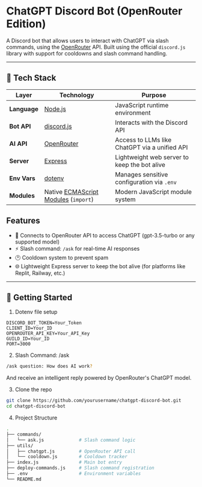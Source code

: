# ChatGPT Discord Bot (OpenRouter Edition)

A Discord bot that allows users to interact with ChatGPT via slash commands, using the [OpenRouter](https://openrouter.ai) API. Built using the official `discord.js` library with support for cooldowns and slash command handling.

---

## 🧰 Tech Stack

| Layer        | Technology                                                              | Purpose                                       |
| ------------ | ----------------------------------------------------------------------- | --------------------------------------------- |
| **Language** | [Node.js](https://nodejs.org)                                           | JavaScript runtime environment                |
| **Bot API**  | [discord.js](https://discord.js.org)                                    | Interacts with the Discord API                |
| **AI API**   | [OpenRouter](https://openrouter.ai)                                     | Access to LLMs like ChatGPT via a unified API |
| **Server**   | [Express](https://expressjs.com)                                        | Lightweight web server to keep the bot alive  |
| **Env Vars** | [dotenv](https://github.com/motdotla/dotenv)                            | Manages sensitive configuration via `.env`    |
| **Modules**  | Native [ECMAScript Modules](https://nodejs.org/api/esm.html) (`import`) | Modern JavaScript module system               |

## Features

- 🔗 Connects to OpenRouter API to access ChatGPT (gpt-3.5-turbo or any supported model)
- ⚡ Slash command: `/ask` for real-time AI responses
- 🕐 Cooldown system to prevent spam
- 🌐 Lightweight Express server to keep the bot alive (for platforms like Replit, Railway, etc.)

---

## 🚀 Getting Started

1.  Dotenv file setup

```env
DISCORD_BOT_TOKEN=Your_Token
CLIENT_ID=Your_ID
OPENROUTER_API_KEY=Your_API_Key
GUILD_ID=Your_ID
PORT=3000
```

2. Slash Command: /ask

```bash
/ask question: How does AI work?
```

And receive an intelligent reply powered by OpenRouter's ChatGPT model.

3. Clone the repo

```bash
git clone https://github.com/yourusername/chatgpt-discord-bot.git
cd chatgpt-discord-bot
```

4. Project Structure

```bash
.
├── commands/
│   └── ask.js             # Slash command logic
├── utils/
│   ├── chatgpt.js         # OpenRouter API call
│   └── cooldown.js        # Cooldown tracker
├── index.js               # Main bot entry
├── deploy-commands.js     # Slash command registration
├── .env                   # Environment variables
└── README.md

```
